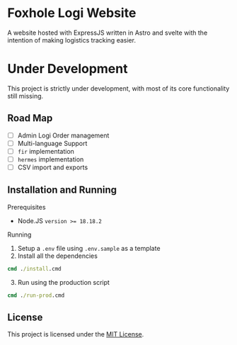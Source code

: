 # Foxhole Logi Website
A website hosted with ExpressJS written in Astro and svelte with the intention of making logistics tracking easier.

# Under Development
This project is strictly under development, with most of its core functionality still missing.

## Road Map
- [ ] Admin Logi Order management
- [ ] Multi-language Support
- [ ] `fir` implementation
- [ ] `hermes` implementation
- [ ] CSV import and exports

## Installation and Running
Prerequisites
- Node.JS `version >= 18.18.2 `

Running
1. Setup a `.env` file using `.env.sample` as a template
2. Install all the dependencies
```cmd
cmd ./install.cmd
```
3. Run using the production script
```cmd
cmd ./run-prod.cmd
```

## License 
This project is licensed under the [MIT License](LICENSE).